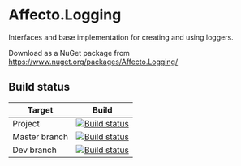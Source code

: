 # Affecto.Logging
Interfaces and base implementation for creating and using loggers.

Download as a NuGet package from https://www.nuget.org/packages/Affecto.Logging/

## Build status

| Target | Build |
| -----------------------|------------------|
| Project | [![Build status](https://ci.appveyor.com/api/projects/status/a59odl6kpgrgy4r8?svg=true)](https://ci.appveyor.com/project/johannesvaltonen/dotnet-logging) |
| Master branch | [![Build status](https://ci.appveyor.com/api/projects/status/a59odl6kpgrgy4r8/branch/master?svg=true)](https://ci.appveyor.com/project/johannesvaltonen/dotnet-logging/branch/master) |
| Dev branch | [![Build status](https://ci.appveyor.com/api/projects/status/a59odl6kpgrgy4r8/branch/dev?svg=true)](https://ci.appveyor.com/project/johannesvaltonen/dotnet-logging/branch/dev) |
